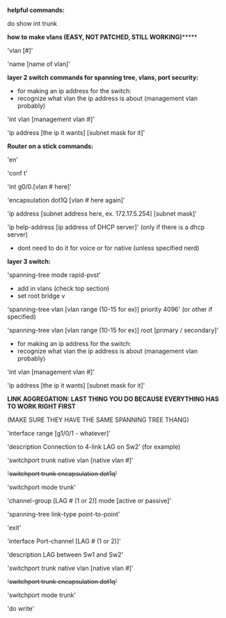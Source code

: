 **helpful commands:**

do show int trunk

  
  

**how to make vlans (EASY, NOT PATCHED, STILL WORKING)*******

  

'vlan [#]'

'name [name of vlan]'

  

**layer 2 switch commands for spanning tree, vlans, port security:**

  

- for making an ip address for the switch:
- recognize what vlan the ip address is about (management vlan probably)

  

'int vlan [management vlan #]'

'ip address [the ip it wants] [subnet mask for it]'

  
  
  

**Router on a stick commands:**

  

'en'

'conf t'

  

'int g0/0.[vlan # here]'

'encapsulation dot1Q [vlan # here again]'

'ip address [subnet address here, ex. 172.17.5.254] [subnet mask]'

'ip help-address [ip address of DHCP server]' (only if there is a dhcp server)

  

- dont need to do it for voice or for native (unless specified nerd)

  

**layer 3 switch:**

  

'spanning-tree mode rapid-pvst'

- add in vlans (check top section)
- set root bridge v

'spanning-tree vlan [vlan range (10-15 for ex)] priority 4096' (or other if specified)

'spanning-tree vlan [vlan range (10-15 for ex)] root [primary / secondary]'

  

- for making an ip address for the switch:
- recognize what vlan the ip address is about (management vlan probably)

  

'int vlan [management vlan #]'

'ip address [the ip it wants] [subnet mask for it]'

  
  
  
  
  

**LINK AGGREGATION: LAST THING YOU DO BECAUSE EVERYTHING HAS TO WORK RIGHT FIRST**

  

(MAKE SURE THEY HAVE THE SAME SPANNING TREE THANG)

  

'interface range [g1/0/1 - whatever]'

'description Connection to 4-link LAG on Sw2' (for example)

'switchport trunk native vlan [native vlan #]'

~~'switchport trunk encapsulation dot1q'~~

'switchport mode trunk'

'channel-group [LAG # (1 or 2)] mode [active or passive]'

'spanning-tree link-type point-to-point'

'exit'

'interface Port-channel [LAG # (1 or 2)]'

'description LAG between Sw1 and Sw2'

'switchport trunk native vlan [native vlan #]'

~~'switchport trunk encapsulation dot1q'~~

'switchport mode trunk'

'do write'
